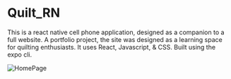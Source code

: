 # Quilt_RN

This is a react native cell phone application, designed as a companion to a full website. A portfolio project, the site was designed as a learning space for quilting enthusiasts.
It uses React, Javascript, & CSS. Built using the expo cli.

![HomePage](https://github.com/Nastasha1979/Quilt_RN/issues/1)


